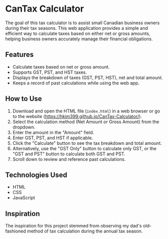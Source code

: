 # CanTax Calculator

The goal of this tax calculator is to assist small Canadian business owners during their tax seasons. This web application provides a simple and efficient way to calculate taxes based on either net or gross amounts, helping business owners accurately manage their financial obligations.

## Features

- Calculate taxes based on net or gross amount.
- Supports GST, PST, and HST taxes.
- Displays the breakdown of taxes (GST, PST, HST), net and total amount.
- Keeps a record of past calculations while using the web app.

## How to Use

1. Download and open the HTML file (`index.html`) in a web browser or go to the website (https://hkim399.github.io/CanTax-Calculator/).
2. Select the calculation method (Net Amount or Gross Amount) from the dropdown.
3. Enter the amount in the "Amount" field.
4. Enter GST, PST, and HST if applicable.
5. Click the "Calculate" button to see the tax breakdown and total amount.
6. Alternatively, use the "GST Only" button to calculate only GST, or the "GST and PST" button to calculate both GST and PST.
7. Scroll down to review and reference past calculations.

## Technologies Used

- HTML
- CSS
- JavaScript

## Inspiration

The inspiration for this project stemmed from observing my dad's old-fashioned method of tax calculation during the annual tax season.
